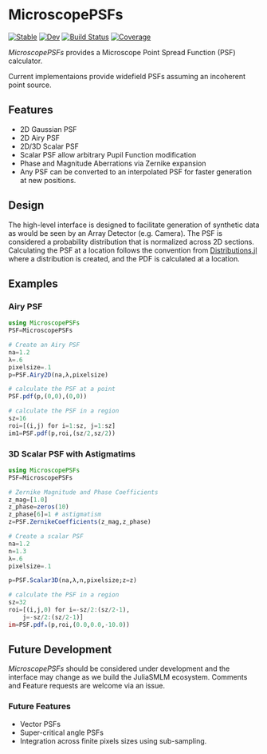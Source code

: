 # MicroscopePSFs

[![Stable](https://img.shields.io/badge/docs-stable-blue.svg)](https://JuliaSMLM.github.io/MicroscopePSFs.jl/stable)
[![Dev](https://img.shields.io/badge/docs-dev-blue.svg)](https://JuliaSMLM.github.io/MicroscopePSFs.jl/dev)
[![Build Status](https://github.com/JuliaSMLM/MicroscopePSFs.jl/actions/workflows/CI.yml/badge.svg?branch=main)](https://github.com/JuliaSMLM/MicroscopePSFs.jl/actions/workflows/CI.yml?query=branch%3Amain)
[![Coverage](https://codecov.io/gh/JuliaSMLM/MicroscopePSFs.jl/branch/main/graph/badge.svg)](https://codecov.io/gh/JuliaSMLM/MicroscopePSFs.jl)

*MicroscopePSFs* provides a Microscope Point Spread Function (PSF) calculator.  

Current implementaions provide widefield PSFs assuming an incoherent point source.  

## Features

- 2D Gaussian PSF
- 2D Airy PSF
- 2D/3D Scalar PSF
- Scalar PSF allow arbitrary Pupil Function modification
- Phase and Magnitude Aberrations via Zernike expansion
- Any PSF can be converted to an interpolated PSF for faster generation at new positions.   

## Design

The high-level interface is designed to facilitate generation of synthetic data as would be seen by an Array Detector (e.g. Camera).  The PSF is considered a probability distribution that is normalized across 2D sections.  Calculating the PSF at a location follows the convention from  [Distributions.jl](https://github.com/JuliaStats/Distributions.jl) where a distribution is created, and the PDF is calculated at a location.  

## Examples

### Airy PSF 

```julia
using MicroscopePSFs
PSF=MicroscopePSFs

# Create an Airy PSF
na=1.2
λ=.6 
pixelsize=.1
p=PSF.Airy2D(na,λ,pixelsize)

# calculate the PSF at a point
PSF.pdf(p,(0,0),(0,0))

# calculate the PSF in a region
sz=16
roi=[(i,j) for i=1:sz, j=1:sz]
im1=PSF.pdf(p,roi,(sz/2,sz/2))
```

### 3D Scalar PSF with Astigmatims

```julia
using MicroscopePSFs
PSF=MicroscopePSFs

# Zernike Magnitude and Phase Coefficients 
z_mag=[1.0]
z_phase=zeros(10)
z_phase[6]=1 # astigmatism
z=PSF.ZernikeCoefficients(z_mag,z_phase)

# Create a scalar PSF
na=1.2
n=1.3
λ=.6 
pixelsize=.1

p=PSF.Scalar3D(na,λ,n,pixelsize;z=z)

# calculate the PSF in a region
sz=32
roi=[(i,j,0) for i=-sz/2:(sz/2-1), 
    j=-sz/2:(sz/2-1)] 
im=PSF.pdfₐ(p,roi,(0.0,0.0,-10.0))
```


## Future Development

*MicroscopePSFs* should be considered under development and the interface may change as we build the JuliaSMLM ecosystem.  Comments and Feature requests are welcome via an issue.  

### Future Features
- Vector PSFs
- Super-critical angle PSFs
- Integration across finite pixels sizes using sub-sampling.  
